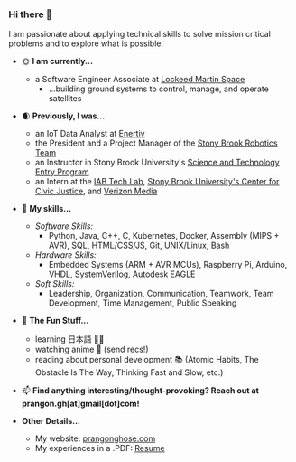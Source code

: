 ### Hi there 👋

I am passionate about applying technical skills to solve mission critical problems and to explore what is possible.

- 🌞 **I am currently...**
    - a Software Engineer Associate at [Lockeed Martin Space](https://www.lockheedmartin.com/en-us/capabilities/space.html)
        - ...building ground systems to control, manage, and operate satellites

- 🌒 **Previously, I was...**
    - an IoT Data Analyst at [Enertiv](https://enertiv.com)
    - the President and a Project Manager of the [Stony Brook Robotics Team](https://sbroboticsteam.com/)
    - an Instructor in Stony Brook University's [Science and Technology Entry Program](https://www.stonybrook.edu/commcms/stem-smart/k-12/step)
    - an Intern at the [IAB Tech Lab](https://iabtechlab.com/), [Stony Brook University's Center for Civic Justice](https://www.stonybrook.edu/civicjustice/), and [Verizon Media](https://www.verizonmedia.com/)

- 💪 **My skills...**
    - *Software Skills:*
        - Python, Java, C++, C, Kubernetes, Docker, Assembly (MIPS + AVR), SQL, HTML/CSS/JS, Git, UNIX/Linux, Bash
    - *Hardware Skills:*
        - Embedded Systems (ARM + AVR MCUs), Raspberry Pi, Arduino, VHDL, SystemVerilog, Autodesk EAGLE
    - *Soft Skills:*
        - Leadership, Organization, Communication, Teamwork, Team Development, Time Management, Public Speaking 
       
- 🎉 **The Fun Stuff...**
    - learning 日本語 🗾🎌
    - watching anime 🍿 (send recs!)
    - reading about personal development 📚 (Atomic Habits, The Obstacle Is The Way, Thinking Fast and Slow, etc.)

- 📫 **Find anything interesting/thought-provoking? Reach out at prangon.gh[at]gmail[dot]com!**

- **Other Details...**
    - My website: [prangonghose.com](https://prangonghose.com)
    - My experiences in a .PDF: [Resume](https://prangonghose.com/Prangon_Ghose_Resume.pdf)
